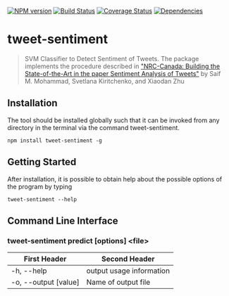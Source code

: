 [![NPM version][npm-image]][npm-url]
[![Build Status][travis-image]][travis-url]
[![Coverage Status][coveralls-image]][coveralls-url]
[![Dependencies][dependencies-image]][dependencies-url]

# tweet-sentiment

> SVM Classifier to Detect Sentiment of Tweets. The package implements the procedure described in ["NRC-Canada: Building the State-of-the-Art in the paper
Sentiment Analysis of Tweets"](http://www.umiacs.umd.edu/~saif/WebDocs/sentimentMKZ.pdf) by Saif M. Mohammad, Svetlana Kiritchenko, and Xiaodan Zhu

## Installation

The tool should be installed globally such that it can be invoked from any directory in the terminal via the command tweet-sentiment.

```
npm install tweet-sentiment -g
```

## Getting Started

After installation, it is possible to obtain help about the possible options of the program by typing

```
tweet-sentiment --help
```

## Command Line Interface

### tweet-sentiment predict [options] \<file\>

First Header  | Second Header
------------- | -------------
-h, --help            | output usage information
-o, --output [value]  | Name of output file

[npm-image]: https://badge.fury.io/js/tweet-sentiment.svg
[npm-url]: http://badge.fury.io/js/tweet-sentiment

[travis-image]: https://travis-ci.org/Planeshifter/tweet-sentiment.svg
[travis-url]: https://travis-ci.org/Planeshifter/tweet-sentiment

[coveralls-image]: https://img.shields.io/coveralls/Planeshifter/tweet-sentiment/master.svg
[coveralls-url]: https://coveralls.io/r/Planeshifter/tweet-sentiment?branch=master

[dependencies-image]: http://img.shields.io/david/Planeshifter/tweet-sentiment.svg
[dependencies-url]: https://david-dm.org/Planeshifter/tweet-sentiment
